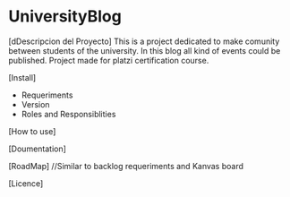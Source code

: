 # UniversityBlog

[dDescripcion del Proyecto]
This is a project dedicated to make comunity between students of the university. In this blog all kind of events could be published. Project made for platzi certification course.

[Install]
  -   Requeriments
  -   Version
  -   Roles and Responsiblities
  
[How to use]
  
[Doumentation]
  
[RoadMap]
    //Similar to backlog requeriments and Kanvas board
    
[Licence]
